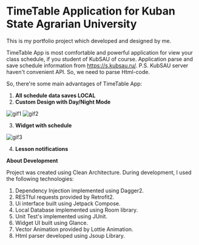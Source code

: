 # TimeTable Application for Kuban State Agrarian University
This is my portfolio project which developed and designed by me.

TimeTable App is most comfortable and powerful application for view your class schedule, if you student of KubSAU of course. Application parse and save schedule information from https://s.kubsau.ru/.
P.S. KubSAU server haven't convenient API. So, we need to parse Html-code.


So, there're some main advantages of TimeTable App:

1. <strong>All schedule data saves LOCAL</strong>
2. <strong>Custom Design with Day/Night Mode</strong>


![gif1](https://github.com/RyanGoslingSatanicMaster/Table/blob/master/ezgif.com-gif-maker%20(1).gif)
![gif2](https://github.com/RyanGoslingSatanicMaster/Table/blob/master/ezgif.com-gif-maker.gif)


3. <strong>Widget with schedule</strong>

![gif3](https://github.com/RyanGoslingSatanicMaster/Table/blob/master/ezgif.com-gif-maker%20(2).gif)

4. <strong>Lesson notifications</strong>

<strong>About Development</strong>

Project was created using Clean Architecture. 
During development, I used the following technologies:
1. Dependency Injection implemented using Dagger2.
2. RESTful requests provided by Retrofit2.
3. Ui interface built using Jetpack Compose.
4. Local Database implemented using Room library.
5. Unit Test's implemented using JUnit.
6. Widget UI built using Glance.
7. Vector Animation provided by Lottie Animation.
8. Html parser developed using Jsoup Library.
